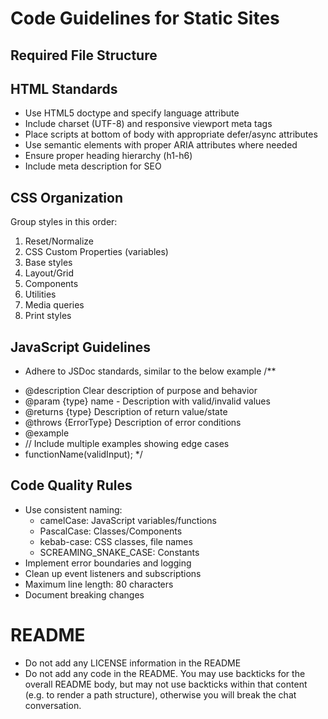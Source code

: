 # Code Guidelines for Static Sites

## Required File Structure

## HTML Standards
- Use HTML5 doctype and specify language attribute
- Include charset (UTF-8) and responsive viewport meta tags
- Place scripts at bottom of body with appropriate defer/async attributes
- Use semantic elements with proper ARIA attributes where needed
- Ensure proper heading hierarchy (h1-h6)
- Include meta description for SEO

## CSS Organization
Group styles in this order:
1. Reset/Normalize
2. CSS Custom Properties (variables)
3. Base styles
4. Layout/Grid 
5. Components
6. Utilities
7. Media queries
8. Print styles

## JavaScript Guidelines

- Adhere to JSDoc standards, similar to the below example
/**
 * @description Clear description of purpose and behavior
 * @param {type} name - Description with valid/invalid values
 * @returns {type} Description of return value/state
 * @throws {ErrorType} Description of error conditions
 * @example
 * // Include multiple examples showing edge cases
 * functionName(validInput);
 */

## Code Quality Rules
- Use consistent naming:
  - camelCase: JavaScript variables/functions
  - PascalCase: Classes/Components
  - kebab-case: CSS classes, file names
  - SCREAMING_SNAKE_CASE: Constants
- Implement error boundaries and logging
- Clean up event listeners and subscriptions
- Maximum line length: 80 characters
- Document breaking changes

# README
- Do not add any LICENSE information in the README
- Do not add any code in the README. You may use backticks for the overall README body, but may not use backticks within that content (e.g. to render a path structure), otherwise you will break the chat conversation.